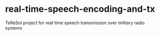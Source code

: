 # real-time-speech-encoding-and-tx
TeReSol project for real time speech transmission over military radio systems
